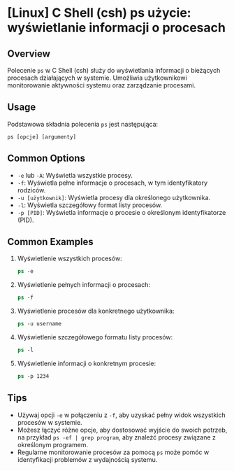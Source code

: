 # [Linux] C Shell (csh) ps użycie: wyświetlanie informacji o procesach

## Overview
Polecenie `ps` w C Shell (csh) służy do wyświetlania informacji o bieżących procesach działających w systemie. Umożliwia użytkownikowi monitorowanie aktywności systemu oraz zarządzanie procesami.

## Usage
Podstawowa składnia polecenia `ps` jest następująca:

```
ps [opcje] [argumenty]
```

## Common Options
- `-e` lub `-A`: Wyświetla wszystkie procesy.
- `-f`: Wyświetla pełne informacje o procesach, w tym identyfikatory rodziców.
- `-u [użytkownik]`: Wyświetla procesy dla określonego użytkownika.
- `-l`: Wyświetla szczegółowy format listy procesów.
- `-p [PID]`: Wyświetla informacje o procesie o określonym identyfikatorze (PID).

## Common Examples
1. Wyświetlenie wszystkich procesów:
   ```csh
   ps -e
   ```

2. Wyświetlenie pełnych informacji o procesach:
   ```csh
   ps -f
   ```

3. Wyświetlenie procesów dla konkretnego użytkownika:
   ```csh
   ps -u username
   ```

4. Wyświetlenie szczegółowego formatu listy procesów:
   ```csh
   ps -l
   ```

5. Wyświetlenie informacji o konkretnym procesie:
   ```csh
   ps -p 1234
   ```

## Tips
- Używaj opcji `-e` w połączeniu z `-f`, aby uzyskać pełny widok wszystkich procesów w systemie.
- Możesz łączyć różne opcje, aby dostosować wyjście do swoich potrzeb, na przykład `ps -ef | grep program`, aby znaleźć procesy związane z określonym programem.
- Regularne monitorowanie procesów za pomocą `ps` może pomóc w identyfikacji problemów z wydajnością systemu.